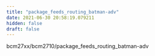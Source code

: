 ```yaml
---
title: "package_feeds_routing_batman-adv"
date: 2021-06-30 20:58:19.079211
hidden: false
draft: false
---
```


bcm27xx/bcm2710/package_feeds_routing_batman-adv

